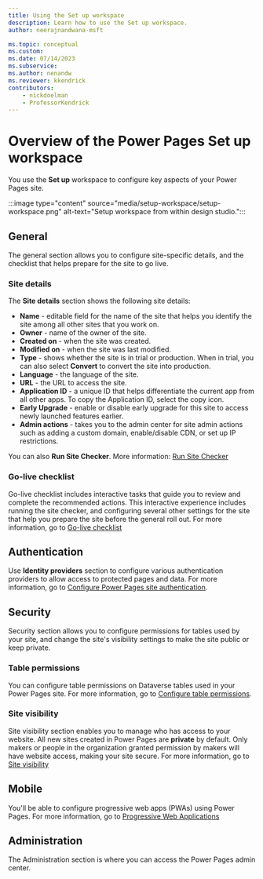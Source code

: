 ```yaml
---
title: Using the Set up workspace
description: Learn how to use the Set up workspace.
author: neerajnandwana-msft

ms.topic: conceptual
ms.custom: 
ms.date: 07/14/2023
ms.subservice:
ms.author: nenandw
ms.reviewer: kkendrick
contributors:
    - nickdoelman
    - ProfessorKendrick
---
```


# Overview of the Power Pages Set up workspace

You use the **Set up** workspace to configure key aspects of your Power Pages site.

:::image type="content" source="media/setup-workspace/setup-workspace.png" alt-text="Setup workspace from within design studio.":::

## General

The general section allows you to configure site-specific details, and the checklist that helps prepare for the site to go live.

### Site details

The **Site details** section shows the following site details:

- **Name** - editable field for the name of the site that helps you identify the site among all other sites that you work on.
- **Owner** - name of the owner of the site.
- **Created on** - when the site was created.
- **Modified on** - when the site was last modified.
- **Type** - shows whether the site is in trial or production. When in trial, you can also select **Convert** to convert the site into production.
- **Language** - the language of the site.
- **URL** - the URL to access the site.
- **Application ID** - a unique ID that helps differentiate the current app from all other apps. To copy the Application ID, select the copy icon.
- **Early Upgrade** - enable or disable early upgrade for this site to access newly launched features earlier.
- **Admin actions** - takes you to the admin center for site admin actions such as adding a custom domain, enable/disable CDN, or set up IP restrictions.

You can also **Run Site Checker**. More information: [Run Site Checker](../admin/site-checker.md)

### Go-live checklist

Go-live checklist includes interactive tasks that guide you to review and complete the recommended actions. This interactive experience includes running the site checker, and configuring several other settings for the site that help you prepare the site before the general roll out. For more information, go to [Go-live checklist](../go-live/checklist.md)

## Authentication

Use **Identity providers** section to configure various authentication providers to allow access to protected pages and data. For more information, go to [Configure Power Pages site authentication](../security/authentication/configure-site.md).

## Security

Security section allows you to configure permissions for tables used by your site, and change the site's visibility settings to make the site public or keep private.

### Table permissions

You can configure table permissions on Dataverse tables used in your Power Pages site. For more information, go to [Configure table permissions](../security/table-permissions.md).

### Site visibility

Site visibility section enables you to manage who has access to your website. All new sites created in Power Pages are **private** by default. Only makers or people in the organization granted permission by makers will have website access, making your site secure. For more information, go to [Site visibility](../security/site-visibility.md)

## Mobile

You'll be able to configure progressive web apps (PWAs) using Power Pages. For more information, go to [Progressive Web Applications](progressive-web-apps.md)

## Administration

The Administration section is where you can access the Power Pages admin center.
